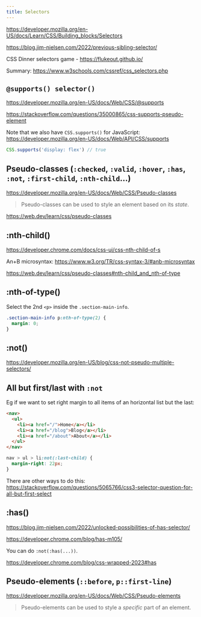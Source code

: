 ```yaml
---
title: Selectors
---
```


https://developer.mozilla.org/en-US/docs/Learn/CSS/Building_blocks/Selectors

https://blog.jim-nielsen.com/2022/previous-sibling-selector/

CSS Dinner selectors game - https://flukeout.github.io/

Summary: https://www.w3schools.com/cssref/css_selectors.php

## `@supports() selector()`

https://developer.mozilla.org/en-US/docs/Web/CSS/@supports

https://stackoverflow.com/questions/35000865/css-supports-pseudo-element

Note that we also have `CSS.supports()` for JavaScript: https://developer.mozilla.org/en-US/docs/Web/API/CSS/supports

```js
CSS.supports('display: flex') // true
```

## Pseudo-classes (`:checked`, `:valid`, `:hover`, `:has`, `:not`, `:first-child`, `:nth-child`...)

https://developer.mozilla.org/en-US/docs/Web/CSS/Pseudo-classes

> Pseudo-classes can be used to style an element based on its _state_.

https://web.dev/learn/css/pseudo-classes

## :nth-child()

https://developer.chrome.com/docs/css-ui/css-nth-child-of-s

An+B microsyntax: https://www.w3.org/TR/css-syntax-3/#anb-microsyntax

https://web.dev/learn/css/pseudo-classes#nth-child_and_nth-of-type

## :nth-of-type()

Select the 2nd `<p>` inside the `.section-main-info`.

```css
.section-main-info p:nth-of-type(2) {
  margin: 0;
}
```

## :not()

https://developer.mozilla.org/en-US/blog/css-not-pseudo-multiple-selectors/

## All but first/last with `:not`

Eg if we want to set right margin to all items of an horizontal list but the last:

```html
<nav>
  <ul>
    <li><a href="/">Home</a></li>
    <li><a href="/blog">Blog</a></li>
    <li><a href="/about">About</a></li>
  </ul>
</nav>
```

```css
nav > ul > li:not(:last-child) {
  margin-right: 22px;
}
```

There are other ways to do this: https://stackoverflow.com/questions/5065766/css3-selector-question-for-all-but-first-select

## :has()

https://blog.jim-nielsen.com/2022/unlocked-possibilities-of-has-selector/

https://developer.chrome.com/blog/has-m105/

You can do `:not(:has(...))`.

https://developer.chrome.com/blog/css-wrapped-2023#has

## Pseudo-elements (`::before`, `p::first-line`)

https://developer.mozilla.org/en-US/docs/Web/CSS/Pseudo-elements

> Pseudo-elements can be used to style a _specific_ part of an element.
